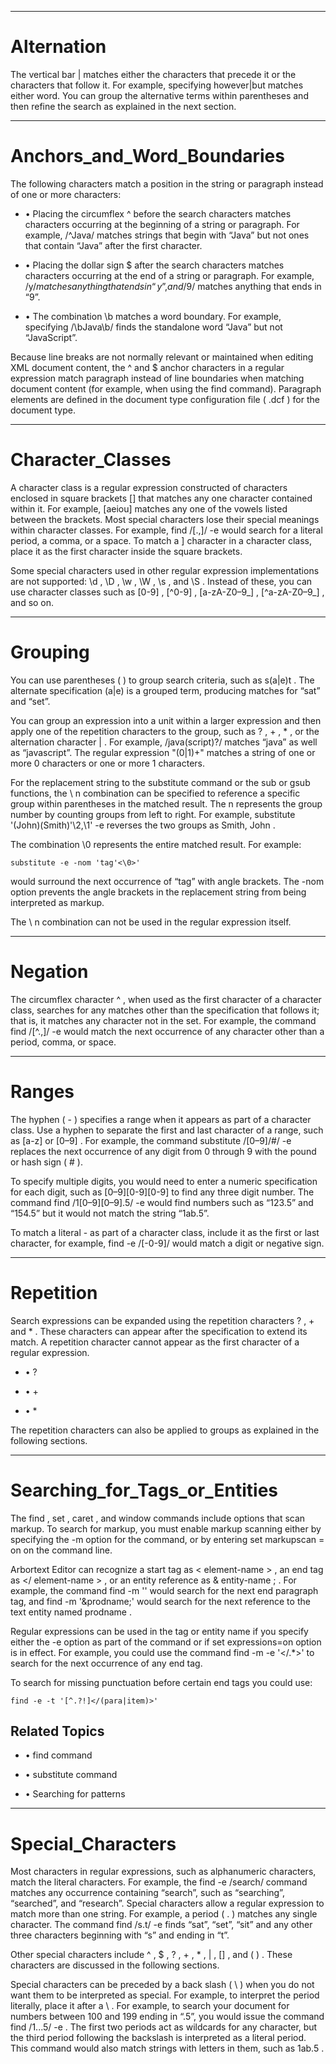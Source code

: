 

---

# Alternation

The vertical bar | matches either the characters that precede it or the characters that follow it. For example, specifying however|but matches either word. You can group the alternative terms within parentheses and then refine the search as explained in the next section.



---

# Anchors_and_Word_Boundaries

The following characters match a position in the string or paragraph instead of one or more characters:

- • Placing the circumflex ^ before the search characters matches characters occurring at the beginning of a string or paragraph. For example, /^Java/ matches strings that begin with “Java” but not ones that contain “Java” after the first character.

- • Placing the dollar sign $ after the search characters matches characters occurring at the end of a string or paragraph. For example, /y$/ matches anything that ends in “y”, and /9$/ matches anything that ends in “9”.

- • The combination \b matches a word boundary. For example, specifying /\bJava\b/ finds the standalone word “Java” but not “JavaScript”.

Because line breaks are not normally relevant or maintained when editing XML document content, the ^ and $ anchor characters in a regular expression match paragraph instead of line boundaries when matching document content (for example, when using the find command). Paragraph elements are defined in the document type configuration file ( .dcf ) for the document type.



---

# Character_Classes

A character class is a regular expression constructed of characters enclosed in square brackets [] that matches any one character contained within it. For example, [aeiou] matches any one of the vowels listed between the brackets. Most special characters lose their special meanings within character classes. For example, find /[.,]/ -e would search for a literal period, a comma, or a space. To match a ] character in a character class, place it as the first character inside the square brackets.

Some special characters used in other regular expression implementations are not supported: \d , \D , \w , \W , \s , and \S . Instead of these, you can use character classes such as [0-9] , [^0-9] , [a-zA-Z0–9_] , [^a-zA-Z0–9_] , and so on.



---

# Grouping

You can use parentheses ( ) to group search criteria, such as s(a|e)t . The alternate specification (a|e) is a grouped term, producing matches for “sat” and “set”.

You can group an expression into a unit within a larger expression and then apply one of the repetition characters to the group, such as ? , + , * , or the alternation character | . For example, /java(script)?/ matches “java” as well as “javascript”. The regular expression "(0|1)+" matches a string of one or more 0 characters or one or more 1 characters.

For the replacement string to the substitute command or the sub or gsub functions, the \ n combination can be specified to reference a specific group within parentheses in the matched result. The n represents the group number by counting groups from left to right. For example, substitute '(John)(Smith)'\2,\1' -e reverses the two groups as Smith, John .

The combination \0 represents the entire matched result. For example:

```
substitute -e -nom 'tag'<\0>'
```

would surround the next occurrence of “tag” with angle brackets. The -nom option prevents the angle brackets in the replacement string from being interpreted as markup.

The \ n combination can not be used in the regular expression itself.



---

# Negation

The circumflex character ^ , when used as the first character of a character class, searches for any matches other than the specification that follows it; that is, it matches any character not in the set. For example, the command find /[^.,]/ -e would match the next occurrence of any character other than a period, comma, or space.



---

# Ranges

The hyphen ( - ) specifies a range when it appears as part of a character class. Use a hyphen to separate the first and last character of a range, such as [a-z] or [0–9] . For example, the command substitute /[0–9]/#/ -e replaces the next occurrence of any digit from 0 through 9 with the pound or hash sign ( # ).

To specify multiple digits, you would need to enter a numeric specification for each digit, such as [0–9][0-9][0-9] to find any three digit number. The command find /1[0–9][0–9]\.5/ -e would find numbers such as “123.5” and “154.5” but it would not match the string “1ab.5”.

To match a literal - as part of a character class, include it as the first or last character, for example, find -e /[-0-9]/ would match a digit or negative sign.



---

# Repetition

Search expressions can be expanded using the repetition characters ? , + and * . These characters can appear after the specification to extend its match. A repetition character cannot appear as the first character of a regular expression.

- • ?

- • +

- • *

The repetition characters can also be applied to groups as explained in the following sections.



---

# Searching_for_Tags_or_Entities

The find , set , caret , and window commands include options that scan markup. To search for markup, you must enable markup scanning either by specifying the -m option for the command, or by entering set markupscan = on on the command line.

Arbortext Editor can recognize a start tag as < element-name > , an end tag as </ element-name > , or an entity reference as & entity-name ; . For example, the command find -m '</para>' would search for the next end paragraph tag, and find -m '&prodname;' would search for the next reference to the text entity named prodname .

Regular expressions can be used in the tag or entity name if you specify either the -e option as part of the command or if set expressions=on option is in effect. For example, you could use the command find -m -e '</.*>' to search for the next occurrence of any end tag.

To search for missing punctuation before certain end tags you could use:

```
find -e -t '[^.?!]</(para|item)>'
```

## Related Topics

- • find command

- • substitute command

- • Searching for patterns



---

# Special_Characters

Most characters in regular expressions, such as alphanumeric characters, match the literal characters. For example, the find -e /search/ command matches any occurrence containing “search”, such as “searching”, “searched”, and “research”. Special characters allow a regular expression to match more than one string. For example, a period ( . ) matches any single character. The command find /s.t/ -e finds “sat”, “set”, “sit” and any other three characters beginning with “s” and ending in “t”.

Other special characters include ^ , $ , ? , + , * , | , [] , and ( ) . These characters are discussed in the following sections.

Special characters can be preceded by a back slash ( \ ) when you do not want them to be interpreted as special. For example, to interpret the period literally, place it after a \ . For example, to search your document for numbers between 100 and 199 ending in “.5”, you would issue the command find /1..\.5/ -e . The first two periods act as wildcards for any character, but the third period following the backslash is interpreted as a literal period. This command would also match strings with letters in them, such as 1ab.5 .